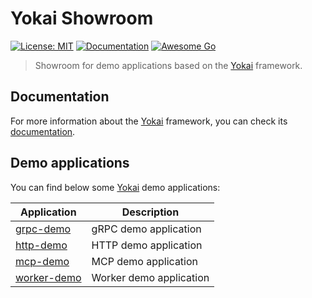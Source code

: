 # Yokai Showroom

[![License: MIT](https://img.shields.io/badge/License-MIT-blue.svg)](https://opensource.org/licenses/MIT)
[![Documentation](https://img.shields.io/badge/Doc-online-cyan)](https://ankorstore.github.io/yokai/)
[![Awesome Go](https://awesome.re/mentioned-badge-flat.svg)](https://github.com/avelino/awesome-go)

> Showroom for demo applications based on the [Yokai](https://github.com/ankorstore/yokai) framework.

## Documentation

For more information about the [Yokai](https://github.com/ankorstore/yokai) framework, you can check its [documentation](https://ankorstore.github.io/yokai).

## Demo applications

You can find below some [Yokai](https://github.com/ankorstore/yokai) demo applications:

| Application                | Description             |
|----------------------------|-------------------------|
| [grpc-demo](grpc-demo)     | gRPC demo application   |
| [http-demo](http-demo)     | HTTP demo application   |
| [mcp-demo](mcp-demo)       | MCP demo application    |
| [worker-demo](worker-demo) | Worker demo application |

